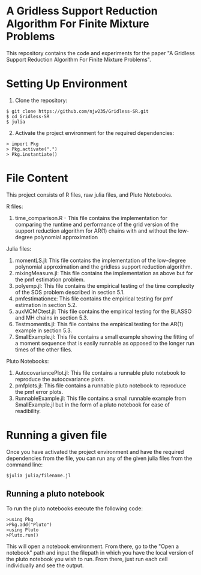 # A Gridless Support Reduction Algorithm For Finite Mixture Problems

This repository contains the code and experiments for the paper "A Gridless Support Reduction Algorithm For Finite Mixture Problems".

# Setting Up Environment

1. Clone the repository:
```
$ git clone https://github.com/njw235/Gridless-SR.git
$ cd Gridless-SR
$ julia
```
2. Activate the project environment for the required dependencies:
```
> import Pkg
> Pkg.activate(".")
> Pkg.instantiate()
```

# File Content

This project consists of R files, raw julia files, and Pluto Notebooks.

R files:

1. time_comparison.R - This file contains the implementation for comparing the runtime and performance of the grid version of the support reduction algorithm for AR(1) chains with and without the low-degree polynomial approximation

Julia files:

1. momentLS.jl: This file contains the implementation of the low-degree polynomial approximation and the gridless support reduction algorithm.
2. mixingMeasure.jl: This file contains the implementation as above but for the pmf estimation problem.
3. polyemp.jl: This file contains the empirical testing of the time complexity of the SOS problem described in section 5.1.
4. pmfestimationex: This file contains the empirical testing for pmf estimation in section 5.2.
5. auxMCMCtest.jl: This file contains the empirical testing for the BLASSO and MH chains in section 5.3.
6. Testmomentls.jl: This file contains the empirical testing for the AR(1) example in section 5.3.
7. SmallExample.jl: This file contains a small example showing the fitting of a moment sequence that is easily runnable as opposed to the longer run times of the other files.

Pluto Notebooks:

1. AutocovariancePlot.jl: This file contains a runnable pluto notebook to reproduce the autocovariance plots.
2. pmfplots.jl: This file contains a runnable pluto notebook to reproduce the pmf error plots.
3. RunnableExample.jl: This file contains a small runnable example from SmallExample.jl but in the form of a pluto notebook for ease of readibility.

# Running a given file

Once you have activated the project environment and have the required dependencies from the file, you can run any of the given julia files from the command line:

```
$julia julia/filename.jl
```

## Running a pluto notebook

To run the pluto notebooks execute the following code:

```
>using Pkg
>Pkg.add("Pluto")
>using Pluto
>Pluto.run()
```

This will open a notebook environment. From there, go to the "Open a notebook" path and input the filepath in which you have the local version of the pluto notebook you wish to run.
From there, just run each cell individually and see the output. 

